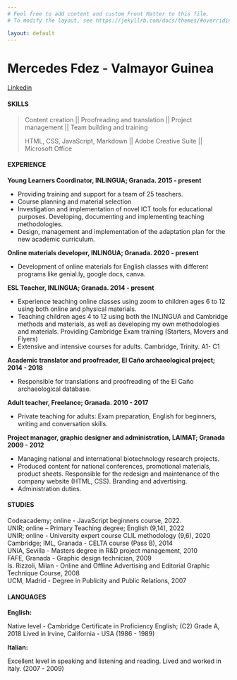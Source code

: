 ```yaml
---
# Feel free to add content and custom Front Matter to this file.
# To modify the layout, see https://jekyllrb.com/docs/themes/#overriding-theme-defaults

layout: default
---
```

# Mercedes Fdez - Valmayor Guinea 

[Linkedin](http://www.linkedin.com/in/mercedes-fdz-valmayor-guinea-00068a1a3)

#### SKILLS 

> Content creation || Proofreading and translation || Project management || Team building and training 
> 
> HTML, CSS, JavaScript, Markdown || Adobe Creative Suite || Microsoft Office 

#### EXPERIENCE 

**Young Learners Coordinator, INLINGUA; Granada. 2015 - present** 

- Providing training and support for a team of 25 teachers.
- Course planning and material selection
- Investigation and implementation of novel ICT tools for educational purposes. Developing, documenting and implementing teaching methodologies.
- Design, management and implementation of the adaptation plan for the new academic curriculum. 

**Online materials developer, INLINGUA; Granada. 2020 - present** 

- Development of online materials for English classes with different programs like genial.ly, google docs, canva. 

**ESL Teacher, INLINGUA; Granada. 2014 - present** 

- Experience teaching online classes using zoom to children ages 6 to 12 using both online and physical materials. 
- Teaching children ages 4 to 12 using both the INLINGUA and Cambridge methods and materials, as well as developing my own methodologies and materials. Providing Cambridge Exam training (Starters, Movers and Flyers)
- Extensive and intensive courses for adults. Cambridge, Trinity. A1- C1 

**Academic translator and proofreader, El Caño archaeological project; 2014 - 2018** 

- Responsible for translations and proofreading of the El Caño archaeological database. 

**Adult teacher, Freelance; Granada. 2010 - 2017** 

- Private teaching for adults: Exam preparation, English for beginners, writing and conversation skills. 

**Project manager, graphic designer and administration, LAIMAT; Granada 2009 - 2012** 

- Managing national and international biotechnology research projects.
- Produced content for national conferences, promotional materials, product sheets. Responsible for the redesign and maintenance of the company website (HTML, CSS). Branding and advertising.
- Administration duties. 

#### STUDIES 

Codeacademy; online - JavaScript beginners course, 2022. <br>
UNIR; online – Primary Teaching degree; English (9,14), 2022 <br>
UNIR; online - University expert course CLIL methodology (9,6), 2020 <br>
Cambridge; IML, Granada - CELTA course (Pass B), 2014 <br>
UNIA, Sevilla - Masters degree in R&D project management, 2010 <br>
FAFE, Granada - Graphic design technician, 2009 <br>
Is. Rizzoli, Milan - Online and Offline Advertising and Editorial Graphic Technique Course, 2008 <br>
UCM, Madrid - Degree in Publicity and Public Relations, 2007 <br>

#### LANGUAGES 

**English:**

Native level - Cambridge Certificate in Proficiency English; (C2) Grade A, 2018 
Lived in Irvine, California - USA (1986 - 1989) 

**Italian:**

Excellent level in speaking and listening and reading. Lived and worked in Italy. (2007 - 2009) 
   

 


